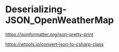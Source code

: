 # Deserializing-JSON_OpenWeatherMap

https://jsonformatter.org/json-pretty-print

https://wtools.io/convert-json-to-csharp-class
